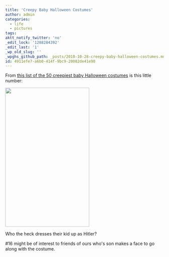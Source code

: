 ```yaml
---
title: 'Creepy Baby Halloween Costumes'
author: admin
categories:
  - life
  - pictures
tags: 
aktt_notify_twitter: 'no'
_edit_lock: '1288284392'
_edit_last: '1'
_wp_old_slug: ''
_wpghs_github_path: _posts/2010-10-28-creepy-baby-halloween-costumes.md
id: 4911efe7-a6b0-414f-9bc9-20082de41e90
---
```

<p>From <a href="http://www.bestweekever.tv/2010-10-14/the-50-creepiest-baby-halloween-costumes/">this list of the 50 creepiest baby Halloween costumes</a> is this little number:</p>
<p><img src="https://chrisenns.com/wp-content/uploads/2010/10/hitlerbaby.jpeg" alt="" title="hitlerbaby" width="267" height="443" class="aligncenter size-full wp-image-17827" /></p>
<p>Who the heck dresses their kid up as Hitler?</p>
<p>#16 might be of interest to friends of ours who's son makes a face to go along with the costume.</p>

